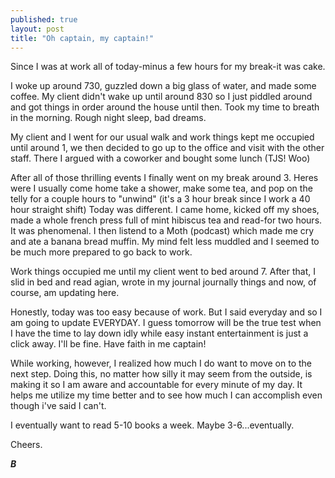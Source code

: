 ```yaml
---
published: true
layout: post
title: "Oh captain, my captain!"
---
```


Since I was at work all of today-minus a few hours for my break-it was cake.  

I woke up around 730, guzzled down a big glass of water, and made some coffee. 
My client didn't wake up until around 830 so I just piddled around and got things in order around the house until then. Took my time to breath in the morning. Rough night sleep, bad dreams. 

My client and I went for our usual walk and work things kept me occupied until around 1, we then decided to go up to the office and visit with the other staff. There I argued with a coworker and bought some lunch (TJS! Woo)

After all of those thrilling events I finally went on my break around 3. Heres were I usually come home take a shower, make some tea, and pop on the telly for a couple hours to "unwind" (it's a 3 hour break since I work a 40 hour straight shift) Today was different. I came home, kicked off my shoes, made a whole french press full of mint hibiscus tea and read-for two hours. It was phenomenal. I then listend to a Moth (podcast) which made me cry and ate a banana bread muffin. My mind felt less muddled and I seemed to be much more prepared to go back to work. 

Work things occupied me until my client went to bed around 7. After that, I slid in bed and read agian, wrote in my journal journally things and now, of course, am updating here.  

Honestly, today was too easy because of work. But I said everyday and so I am going to update EVERYDAY. I guess tomorrow will be the true test when I have the time to lay down idly while easy instant entertainment is just a click away. I'll be fine. Have faith in me captain! 

While working, however, I realized how much I do want to move on to the next step. Doing this, no matter how silly it may seem from the outside, is making it so I am aware and accountable for every minute of my day. It helps me utilize my time better and to see how much I can accomplish even though i've said I can't. 

I eventually want to read 5-10 books a week. 
Maybe 3-6...eventually.

Cheers. 

**_B_**